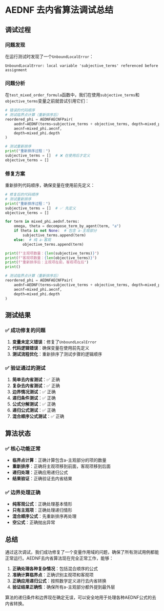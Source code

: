 # AEDNF 去内省算法调试总结

## 调试过程

### 问题发现
在运行测试时发现了一个`UnboundLocalError`：
```
UnboundLocalError: local variable 'subjective_terms' referenced before assignment
```

### 问题分析
在`test_mixed_order_formula`函数中，我们在使用`subjective_terms`和`objective_terms`变量之前就尝试引用它们：

```python
# 错误的代码顺序
# 测试临界点计算（重新排序后）
reordered_phi = AEDNFAECNFPair(
    aednf=AEDNF(terms=subjective_terms + objective_terms, depth=mixed_phi.depth),  # ❌ 变量未定义
    aecnf=mixed_phi.aecnf,
    depth=mixed_phi.depth
)

# 测试重新排序
print("重新排序过程：")
subjective_terms = []  # ❌ 在使用后才定义
objective_terms = []
```

### 修复方案
重新排列代码顺序，确保变量在使用前先定义：

```python
# 修复后的代码顺序
# 测试重新排序
print("重新排序过程：")
subjective_terms = []  # ✅ 先定义
objective_terms = []

for term in mixed_phi.aednf.terms:
    omega, theta = decompose_term_by_agent(term, "a")
    if theta is not None:  # 包含 a-主观部分
        subjective_terms.append(term)
    else:  # 纯 a-客观
        objective_terms.append(term)

print(f"主观项数量：{len(subjective_terms)}")
print(f"客观项数量：{len(objective_terms)}")
print(f"重新排序后：主观项在前，客观项在后")
print()

# 测试临界点计算（重新排序后）
reordered_phi = AEDNFAECNFPair(
    aednf=AEDNF(terms=subjective_terms + objective_terms, depth=mixed_phi.depth),  # ✅ 变量已定义
    aecnf=mixed_phi.aecnf,
    depth=mixed_phi.depth
)
```

## 测试结果

### ✅ 成功修复的问题
1. **变量未定义错误**：修复了`UnboundLocalError`
2. **代码逻辑错误**：确保变量在使用前先定义
3. **测试流程优化**：重新排序了测试步骤的逻辑顺序

### ✅ 验证通过的测试
1. **简单去内省测试**：✅ 正确
2. **复杂去内省测试**：✅ 正确
3. **边界情况测试**：✅ 正确
4. **递归条件测试**：✅ 正确
5. **公式分解测试**：✅ 正确
6. **递归公式测试**：✅ 正确
7. **混合顺序公式测试**：✅ 正确

## 算法状态

### ✅ 核心功能正常
- **临界点计算**：正确计算包含a-主观部分的项的数量
- **重新排序**：正确将主观项移到前面，客观项移到后面
- **递归处理**：正确应用递归公式
- **结果验证**：正确验证去内省结果

### ✅ 边界处理正确
- **纯客观公式**：正确处理基本情形
- **只有主观项**：正确处理递归情形
- **混合顺序公式**：先重新排序再处理
- **空公式**：正确抛出异常

## 总结

通过这次调试，我们成功修复了一个变量作用域的问题，确保了所有测试用例都能正常运行。AEDNF去内省算法现在完全正常工作，能够：

1. **正确处理各种复杂情况**：包括混合顺序的公式
2. **准确计算临界点**：正确识别主观项和客观项
3. **正确应用递归公式**：按照数学定义进行去内省转换
4. **验证结果正确性**：确保所有a-主观部分都外提到最外层

算法的递归条件和边界现在确定无误，可以安全地用于处理各种AEDNF公式的去内省转换。
